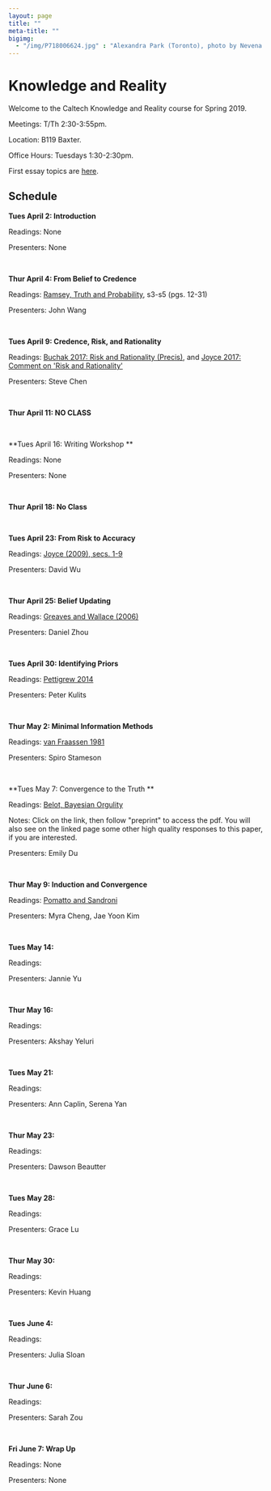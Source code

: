 ```yaml
---
layout: page 
title: ""
meta-title: ""
bigimg:
  - "/img/P718006624.jpg" : "Alexandra Park (Toronto), photo by Nevena Novakovic (2017)"
---
```


# Knowledge and Reality 

Welcome to the Caltech Knowledge and Reality course for Spring 2019. 

Meetings: T/Th 2:30-3:55pm. 

Location: B119 Baxter.

Office Hours: Tuesdays 1:30-2:30pm. 

First essay topics are [here](essay1.md). 

## Schedule 

**Tues April 2: Introduction** 

Readings: None

Presenters: None

<br/>

**Thur April 4: From Belief to Credence**

Readings: [Ramsey, Truth and Probability](https://core.ac.uk/download/pdf/7048428.pdf), s3-s5 (pgs. 12-31)

Presenters: John Wang

<br/>

**Tues April 9: Credence, Risk, and Rationality** 

Readings: [Buchak 2017: Risk and Rationality (Precis)](BuchakPrecis.pdf), and [Joyce 2017: Comment on 'Risk and Rationality'](JoyceComment.pdf)

Presenters: Steve Chen

<br/>

**Thur April 11: NO CLASS** 

<br/>

**Tues April 16: Writing Workshop ** 

Readings: None 

Presenters: None

<br/>

**Thur April 18: No Class** 

<br/>

**Tues April 23: From Risk to Accuracy** 

Readings: [Joyce (2009), secs. 1-9](http://www-personal.umich.edu/~jjoyce/papers/aac.pdf)

Presenters: David Wu

<br/>

**Thur April 25: Belief Updating** 

Readings: [Greaves and Wallace (2006)](http://users.ox.ac.uk/~mert2255/papers/conditionalization.pdf)

Presenters: Daniel Zhou 

<br/>

**Tues April 30: Identifying Priors** 

Readings: [Pettigrew 2014](https://drive.google.com/file/d/0B-Gzj6gcSXKrU0hONEJhd09Fb2c/view)

Presenters: Peter Kulits

<br/>

**Thur May 2: Minimal Information Methods** 

Readings: [van Fraassen 1981](http://joelvelasco.net/teaching/122/vanfraassen81-judybenjamin.pdf)

Presenters: Spiro Stameson

<br/>

**Tues May 7: Convergence to the Truth ** 

Readings: [Belot, Bayesian Orgulity](https://sites.google.com/site/gordonbelot/home/papers-etc/bayesian-orgulity) 

Notes: Click on the link, then follow "preprint" to access the pdf. You will also see on the linked page some other high quality responses to this paper, if you are interested. 

Presenters: Emily Du

<br/>

**Thur May 9: Induction and Convergence** 

Readings: [Pomatto and Sandroni](http://www.its.caltech.edu/~lpomatto/an_axiomatic_theory.pdf)

Presenters: Myra Cheng, Jae Yoon Kim 

<br/>

**Tues May 14:** 

Readings: 

Presenters: Jannie Yu

<br/>

**Thur May 16:** 

Readings: 

Presenters: Akshay Yeluri

<br/>

**Tues May 21:** 

Readings: 

Presenters: Ann Caplin, Serena Yan 

<br/>

**Thur May 23:** 

Readings: 

Presenters: Dawson Beautter

<br/>

**Tues May 28:** 

Readings: 

Presenters: Grace Lu 

<br/>

**Thur May 30:** 

Readings: 

Presenters: Kevin Huang

<br/>

**Tues June 4:** 

Readings: 

Presenters: Julia Sloan 

<br/>

**Thur June 6:** 

Readings: 

Presenters: Sarah Zou

<br/>

**Fri June 7: Wrap Up** 

Readings: None

Presenters: None
